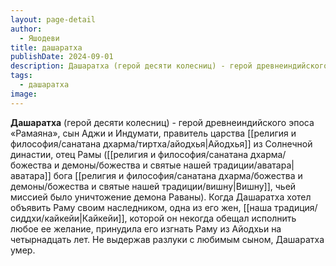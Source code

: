 ```yaml
---
layout: page-detail
author:
  - Яшодеви
title: дашаратха
publishDate: 2024-09-01
description: Дашаратха (герой десяти колесниц) - герой древнеиндийского эпоса «Рамаяна», сын Аджи и Индумати, правитель царства Айодхья из Солнечной династии, отец Рамы (аватара бога Вишну, чьей миссией было уничтожение демона Раваны).
tags:
  - дашаратха
image:
---
```

**Дашаратха** (герой десяти колесниц) - герой древнеиндийского эпоса «Рамаяна», сын Аджи и Индумати, правитель царства [[религия и философия/санатана дхарма/тиртха/айодхья|Айодхья]] из Солнечной династии, отец Рамы ([[религия и философия/санатана дхарма/божества и демоны/божества и святые нашей традиции/аватара|аватара]] бога [[религия и философия/санатана дхарма/божества и демоны/божества и святые нашей традиции/вишну|Вишну]], чьей миссией было уничтожение демона Раваны). Когда Дашаратха хотел объявить Раму своим наследником, одна из его жен, [[наша традиция/сиддхи/кайкейи|Кайкейи]], которой он некогда обещал исполнить любое ее желание, принудила его изгнать Раму из Айодхьи на четырнадцать лет. Не выдержав разлуки с любимым сыном, Дашаратха умер.

